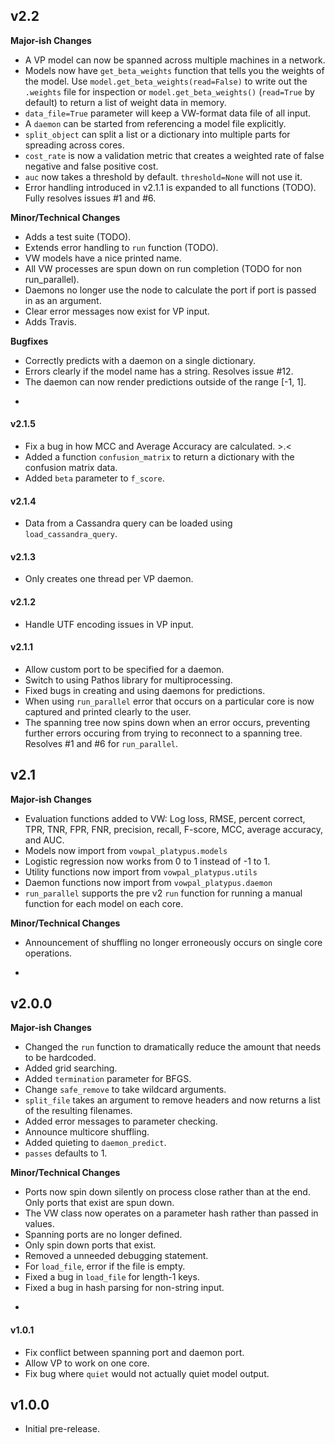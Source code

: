 ## v2.2

**Major-ish Changes**

* A VP model can now be spanned across multiple machines in a network.
* Models now have `get_beta_weights` function that tells you the weights of the model. Use `model.get_beta_weights(read=False)` to write out the `.weights` file for inspection or `model.get_beta_weights()` (`read=True` by default) to return a list of weight data in memory.
* `data_file=True` parameter will keep a VW-format data file of all input.
* A `daemon` can be started from referencing a model file explicitly.
* `split_object` can split a list or a dictionary into multiple parts for spreading across cores.
* `cost_rate` is now a validation metric that creates a weighted rate of false negative and false positive cost.
* `auc` now takes a threshold by default. `threshold=None` will not use it.
* Error handling introduced in v2.1.1 is expanded to all functions (TODO). Fully resolves issues #1 and #6.

**Minor/Technical Changes**

* Adds a test suite (TODO).
* Extends error handling to `run` function (TODO).
* VW models have a nice printed name.
* All VW processes are spun down on run completion (TODO for non run_parallel).
* Daemons no longer use the node to calculate the port if port is passed in as an argument.
* Clear error messages now exist for VP input.
* Adds Travis.

**Bugfixes**

* Correctly predicts with a daemon on a single dictionary.
* Errors clearly if the model name has a string. Resolves issue #12.
* The daemon can now render predictions outside of the range [-1, 1].

-

#### v2.1.5

* Fix a bug in how MCC and Average Accuracy are calculated. >.<
* Added a function `confusion_matrix` to return a dictionary with the confusion matrix data.
* Added `beta` parameter to `f_score`.

#### v2.1.4

* Data from a Cassandra query can be loaded using `load_cassandra_query`.

#### v2.1.3

* Only creates one thread per VP daemon.

#### v2.1.2

* Handle UTF encoding issues in VP input.

#### v2.1.1

* Allow custom port to be specified for a daemon.
* Switch to using Pathos library for multiprocessing.
* Fixed bugs in creating and using daemons for predictions.
* When using `run_parallel` error that occurs on a particular core is now captured and printed clearly to the user.
* The spanning tree now spins down when an error occurs, preventing further errors occuring from trying to reconnect to a spanning tree. Resolves #1 and #6 for `run_parallel`.

## v2.1

**Major-ish Changes**

* Evaluation functions added to VW: Log loss, RMSE, percent correct, TPR, TNR, FPR, FNR, precision, recall, F-score, MCC, average accuracy, and AUC.
* Models now import from `vowpal_platypus.models`
* Logistic regression now works from 0 to 1 instead of -1 to 1.
* Utility functions now import from `vowpal_platypus.utils`
* Daemon functions now import from `vowpal_platypus.daemon`
* `run_parallel` supports the pre v2 `run` function for running a manual function for each model on each core.

**Minor/Technical Changes**

* Announcement of shuffling no longer erroneously occurs on single core operations.

-

## v2.0.0

**Major-ish Changes**

* Changed the `run` function to dramatically reduce the amount that needs to be hardcoded.
* Added grid searching.
* Added `termination` parameter for BFGS.
* Change `safe_remove` to take wildcard arguments.
* `split_file` takes an argument to remove headers and now returns a list of the resulting filenames.
* Added error messages to parameter checking.
* Announce multicore shuffling.
* Added quieting to `daemon_predict`.
* `passes` defaults to 1.

**Minor/Technical Changes**

* Ports now spin down silently on process close rather than at the end. Only ports that exist are spun down.
* The VW class now operates on a parameter hash rather than passed in values.
* Spanning ports are no longer defined.
* Only spin down ports that exist.
* Removed a unneeded debugging statement.
* For `load_file`, error if the file is empty.
* Fixed a bug in `load_file` for length-1 keys.
* Fixed a bug in hash parsing for non-string input.

-

#### v1.0.1

* Fix conflict between spanning port and daemon port.
* Allow VP to work on one core.
* Fix bug where `quiet` would not actually quiet model output.

## v1.0.0

* Initial pre-release.
